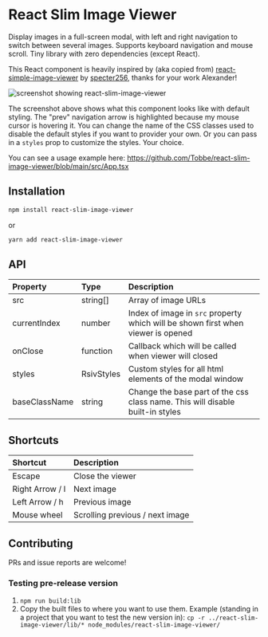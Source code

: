 # React Slim Image Viewer

Display images in a full-screen modal, with left and right navigation to switch
between several images. Supports keyboard navigation and mouse scroll. Tiny
library with zero dependencies (except React).

This React component is heavily inspired by (aka copied from)
[react-simple-image-viewer](https://github.com/specter256/react-simple-image-viewer)
by [specter256](https://github.com/specter256), thanks for your work Alexander!

![screenshot showing react-slim-image-viewer](https://user-images.githubusercontent.com/30793/115965915-8ea09f00-a52b-11eb-9d82-455d57a5db9f.png "Screenshot showing react-slim-image-viewer")

The screenshot above shows what this component looks like with default styling.
The "prev" navigation arrow is highlighted because my mouse cursor is hovering
it. You can change the name of the CSS classes used to disable the default
styles if you want to provider your own. Or you can pass in a `styles` prop to
customize the styles. Your choice.

You can see a usage example here:
https://github.com/Tobbe/react-slim-image-viewer/blob/main/src/App.tsx

## Installation

```bash
npm install react-slim-image-viewer
```

or

```bash
yarn add react-slim-image-viewer
```

## API

| Property      | Type       | Description                                                                      |
| :------------ | :--------- | :------------------------------------------------------------------------------- |
| src           | string[]   | Array of image URLs                                                              |
| currentIndex  | number     | Index of image in `src` property which will be shown first when viewer is opened |
| onClose       | function   | Callback which will be called when viewer will closed                            |
| styles        | RsivStyles | Custom styles for all html elements of the modal window                          |
| baseClassName | string     | Change the base part of the css class name. This will disable built-in styles    |

## Shortcuts

| Shortcut        | Description                     |
| :-------------- | :------------------------------ |
| Escape          | Close the viewer                |
| Right Arrow / l | Next image                      |
| Left Arrow / h  | Previous image                  |
| Mouse wheel     | Scrolling previous / next image |

## Contributing

PRs and issue reports are welcome!

### Testing pre-release version

1.  `npm run build:lib`
2.  Copy the built files to where you want to use them. Example (standing in a
    project that you want to test the new version in):
    `cp -r ../react-slim-image-viewer/lib/* node_modules/react-slim-image-viewer/`
